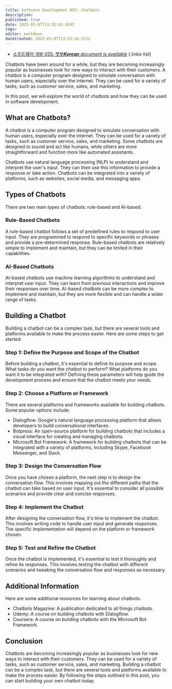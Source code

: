 ```yaml
---
title: Software Development 055: Chatbots
description: 
published: true
date: 2023-03-07T13:32:43.924Z
tags: 
editor: markdown
dateCreated: 2023-03-07T13:32:36.572Z
---
```


- [소프트웨어 개발 055: 챗봇***Korean** document is available*](/ko/Knowledge-base/Software-Development/Learning/software-development-055-chatbots)
{.links-list}



Chatbots have been around for a while, but they are becoming increasingly popular as businesses look for new ways to interact with their customers. A chatbot is a computer program designed to simulate conversation with human users, especially over the internet. They can be used for a variety of tasks, such as customer service, sales, and marketing.

In this post, we will explore the world of chatbots and how they can be used in software development.

## What are Chatbots?

A chatbot is a computer program designed to simulate conversation with human users, especially over the internet. They can be used for a variety of tasks, such as customer service, sales, and marketing. Some chatbots are designed to sound and act like humans, while others are more straightforward and function more like automated assistants.

Chatbots use natural language processing (NLP) to understand and interpret the user's input. They can then use this information to provide a response or take action. Chatbots can be integrated into a variety of platforms, such as websites, social media, and messaging apps.

## Types of Chatbots

There are two main types of chatbots: rule-based and AI-based.

### Rule-Based Chatbots

A rule-based chatbot follows a set of predefined rules to respond to user input. They are programmed to respond to specific keywords or phrases and provide a pre-determined response. Rule-based chatbots are relatively simple to implement and maintain, but they can be limited in their capabilities.

### AI-Based Chatbots

AI-based chatbots use machine learning algorithms to understand and interpret user input. They can learn from previous interactions and improve their responses over time. AI-based chatbots can be more complex to implement and maintain, but they are more flexible and can handle a wider range of tasks.

## Building a Chatbot

Building a chatbot can be a complex task, but there are several tools and platforms available to make the process easier. Here are some steps to get started:

### Step 1: Define the Purpose and Scope of the Chatbot

Before building a chatbot, it's essential to define its purpose and scope. What tasks do you want the chatbot to perform? What platforms do you want it to be integrated with? Defining these parameters will help guide the development process and ensure that the chatbot meets your needs.

### Step 2: Choose a Platform or Framework

There are several platforms and frameworks available for building chatbots. Some popular options include:

- Dialogflow: Google's natural language processing platform that allows developers to build conversational interfaces.
- Botpress: An open-source platform for building chatbots that includes a visual interface for creating and managing chatbots.
- Microsoft Bot Framework: A framework for building chatbots that can be integrated with a variety of platforms, including Skype, Facebook Messenger, and Slack.

### Step 3: Design the Conversation Flow

Once you have chosen a platform, the next step is to design the conversation flow. This involves mapping out the different paths that the chatbot can take based on user input. It's essential to consider all possible scenarios and provide clear and concise responses.

### Step 4: Implement the Chatbot

After designing the conversation flow, it's time to implement the chatbot. This involves writing code to handle user input and generate responses. The specific implementation will depend on the platform or framework chosen.

### Step 5: Test and Refine the Chatbot

Once the chatbot is implemented, it's essential to test it thoroughly and refine its responses. This involves testing the chatbot with different scenarios and tweaking the conversation flow and responses as necessary.

## Additional Information

Here are some additional resources for learning about chatbots:

- Chatbots Magazine: A publication dedicated to all things chatbots.
- Udemy: A course on building chatbots with Dialogflow.
- Coursera: A course on building chatbots with the Microsoft Bot Framework.

## Conclusion

Chatbots are becoming increasingly popular as businesses look for new ways to interact with their customers. They can be used for a variety of tasks, such as customer service, sales, and marketing. Building a chatbot can be a complex task, but there are several tools and platforms available to make the process easier. By following the steps outlined in this post, you can start building your own chatbot today.